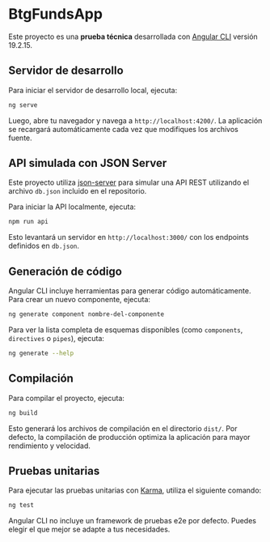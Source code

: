 
# BtgFundsApp

Este proyecto es una **prueba técnica** desarrollada con [Angular CLI](https://github.com/angular/angular-cli) versión 19.2.15.

## Servidor de desarrollo

Para iniciar el servidor de desarrollo local, ejecuta:

```bash
ng serve
```

Luego, abre tu navegador y navega a `http://localhost:4200/`. La aplicación se recargará automáticamente cada vez que modifiques los archivos fuente.

## API simulada con JSON Server

Este proyecto utiliza [json-server](https://github.com/typicode/json-server) para simular una API REST utilizando el archivo `db.json` incluido en el repositorio.

Para iniciar la API localmente, ejecuta:

```bash
npm run api
```

Esto levantará un servidor en `http://localhost:3000/` con los endpoints definidos en `db.json`.

## Generación de código

Angular CLI incluye herramientas para generar código automáticamente. Para crear un nuevo componente, ejecuta:

```bash
ng generate component nombre-del-componente
```

Para ver la lista completa de esquemas disponibles (como `components`, `directives` o `pipes`), ejecuta:

```bash
ng generate --help
```

## Compilación

Para compilar el proyecto, ejecuta:

```bash
ng build
```

Esto generará los archivos de compilación en el directorio `dist/`. Por defecto, la compilación de producción optimiza la aplicación para mayor rendimiento y velocidad.

## Pruebas unitarias

Para ejecutar las pruebas unitarias con [Karma](https://karma-runner.github.io), utiliza el siguiente comando:

```bash
ng test
```

Angular CLI no incluye un framework de pruebas e2e por defecto. Puedes elegir el que mejor se adapte a tus necesidades.

